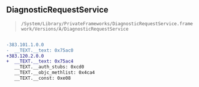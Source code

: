 ## DiagnosticRequestService

> `/System/Library/PrivateFrameworks/DiagnosticRequestService.framework/Versions/A/DiagnosticRequestService`

```diff

-383.101.1.0.0
-  __TEXT.__text: 0x75ac0
+383.120.2.0.0
+  __TEXT.__text: 0x75ac4
   __TEXT.__auth_stubs: 0xcd0
   __TEXT.__objc_methlist: 0x4ca4
   __TEXT.__const: 0xe08

```
